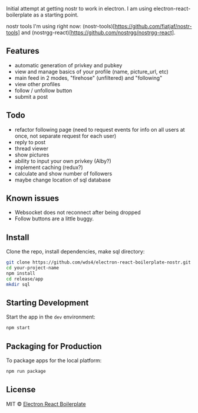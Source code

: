 Initial attempt at getting nostr to work in electron. I am using electron-react-boilerplate as a starting point.

nostr tools I'm using right now: (nostr-tools)[https://github.com/fiatjaf/nostr-tools] and (nostrgg-react)[https://github.com/nostrgg/nostrgg-react].

## Features

- automatic generation of privkey and pubkey
- view and manage basics of your profile (name, picture_url, etc)
- main feed in 2 modes, "firehose" (unfiltered) and "following"
- view other profiles
- follow / unfollow button
- submit a post

## Todo

- refactor following page (need to request events for info on all users at once, not separate request for each user)
- reply to post
- thread viewer
- show pictures
- ability to input your own privkey (Alby?)
- implement caching (redux?)
- calculate and show number of followers
- maybe change location of sql database

## Known issues

- Websocket does not reconnect after being dropped
- Follow buttons are a little buggy.

## Install

Clone the repo, install dependencies, make sql directory:

```bash
git clone https://github.com/wds4/electron-react-boilerplate-nostr.git your-project-name
cd your-project-name
npm install
cd release/app
mkdir sql
```

## Starting Development

Start the app in the `dev` environment:

```bash
npm start
```

## Packaging for Production

To package apps for the local platform:

```bash
npm run package
```

## License

MIT © [Electron React Boilerplate](https://github.com/electron-react-boilerplate)
